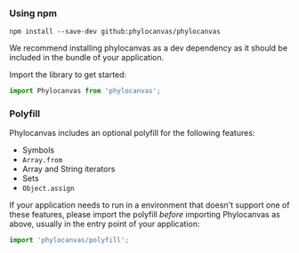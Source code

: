 ### Using npm
```
npm install --save-dev github:phylocanvas/phylocanvas
```
We recommend installing phylocanvas as a dev dependency as it should be included in the bundle of your application.

Import the library to get started:
```JavaScript
import Phylocanvas from 'phylocanvas';
```

### Polyfill
Phylocanvas includes an optional polyfill for the following features:

- Symbols
- `Array.from`
- Array and String iterators
- Sets
- `Object.assign`

If your application needs to run in a environment that doesn't support one of these features, please import the polyfill *before* importing Phylocanvas as above, usually in the entry point of your application:
```JavaScript
import 'phylocanvas/polyfill';
```
